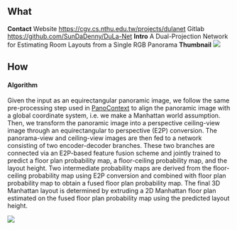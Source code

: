 ## What
**Contact**
	Website https://cgv.cs.nthu.edu.tw/projects/dulanet
	Gitlab https://github.com/SunDaDenny/DuLa-Net
**Intro**
	A Dual-Projection Network for Estimating Room Layouts from a Single RGB Panorama
**Thumbnail**
	![](https://i.imgur.com/SJgXM6P.png)

## How
#### Algorithm
Given the input as an equirectangular panoramic image, we follow the same pre-processing step used in [PanoContext](http://panocontext.cs.princeton.edu/) to align the panoramic image with a global coordinate system, i.e. we make a Manhattan world assumption. Then, we transform the panoramic image into a perspective ceiling-view image through an equirectangular to perspective (E2P) conversion. The panorama-view and ceiling-view images are then fed to a network consisting of two encoder-decoder branches. These two branches are connected via an E2P-based feature fusion scheme and jointly trained to predict a floor plan probability map, a floor-ceiling probability map, and the layout height. Two intermediate probability maps are derived from the floor-ceiling probability map using E2P conversion and combined with floor plan probability map to obtain a fused floor plan probability map. The final 3D Manhattan layout is determined by extruding a 2D Manhattan floor plan estimated on the fused floor plan probability map using the predicted layout height.

![](https://i.imgur.com/3zQhtvS.png)
